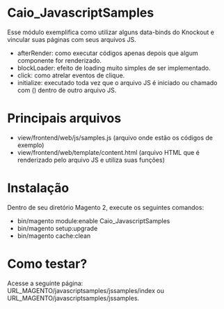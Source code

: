 # Caio_JavascriptSamples
Esse módulo exemplifica como utilizar alguns data-binds do Knockout e vincular suas páginas
com seus arquivos JS.
- afterRender: como executar códigos apenas depois que algum componente for renderizado.
- blockLoader: efeito de loading muito simples de ser implementado.
- click: como atrelar eventos de clique.
- initialize: executado toda vez que o arquivo JS é iniciado ou chamado com () dentro de outro arquivo JS.

# Principais arquivos
- view/frontend/web/js/samples.js (arquivo onde estão os códigos de exemplo)
- view/frontend/web/template/content.html (arquivo HTML que é renderizado pelo arquivo JS e utiliza suas funções)

# Instalação
Dentro de seu diretório Magento 2, execute os seguintes comandos:
- bin/magento module:enable Caio_JavascriptSamples
- bin/magento setup:upgrade
- bin/magento cache:clean

# Como testar?
Acesse a seguinte página: URL_MAGENTO/javascriptsamples/jssamples/index ou URL_MAGENTO/javascriptsamples/jssamples.
